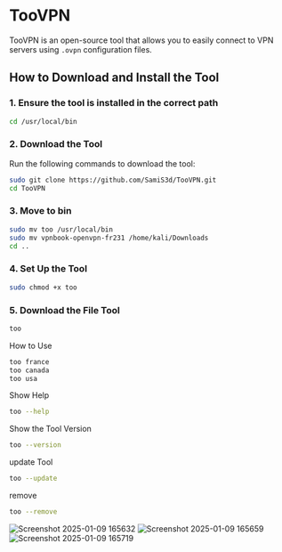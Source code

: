 # TooVPN
TooVPN is an open-source tool that allows you to easily connect to VPN servers using `.ovpn` configuration files.

## **How to Download and Install the Tool**

### 1. **Ensure the tool is installed in the correct path**
```bash
cd /usr/local/bin
```



### 2. **Download the Tool**
Run the following commands to download the tool:
```bash
sudo git clone https://github.com/SamiS3d/TooVPN.git
cd TooVPN
```
### 3. **Move to bin**
```bash
sudo mv too /usr/local/bin 
sudo mv vpnbook-openvpn-fr231 /home/kali/Downloads 
cd ..
```

### 4. **Set Up the Tool**
```bash
sudo chmod +x too
```
### 5. **Download the File Tool**
```bash
too
```

How to Use
```bash
too france
too canada
too usa
```

Show Help
```bash
too --help
```

Show the Tool Version
```bash
too --version
```

update Tool
```bash
too --update
```

remove
```bash
too --remove
```

![Screenshot 2025-01-09 165632](https://github.com/user-attachments/assets/349f50ae-0919-4a7e-9a45-fed7d4ace7ae) ![Screenshot 2025-01-09 165659](https://github.com/user-attachments/assets/73c44b0a-023e-49e0-a285-2827698f6196) ![Screenshot 2025-01-09 165719](https://github.com/user-attachments/assets/6b41a555-56d6-41d6-800d-2c17dde7ae9c)

